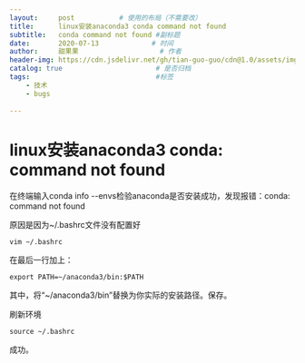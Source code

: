 ```yaml
---
layout:     post           # 使用的布局（不需要改）
title:      linux安装anaconda3 conda command not found
subtitle:   conda command not found #副标题
date:       2020-07-13             # 时间
author:     甜果果                    # 作者
header-img: https://cdn.jsdelivr.net/gh/tian-guo-guo/cdn@1.0/assets/img/post-bg-debug.png    #背景图片
catalog: true                       # 是否归档
tags:                               #标签
    - 技术
    - bugs
 
---
```


# linux安装anaconda3 conda: command not found

在终端输入conda info --envs检验anaconda是否安装成功，发现报错：conda: command not found

原因是因为~/.bashrc文件没有配置好

```
vim ~/.bashrc
```

在最后一行加上：

```
export PATH=~/anaconda3/bin:$PATH
```

其中，将“~/anaconda3/bin”替换为你实际的安装路径。保存。

刷新环境

```
source ~/.bashrc
```

成功。